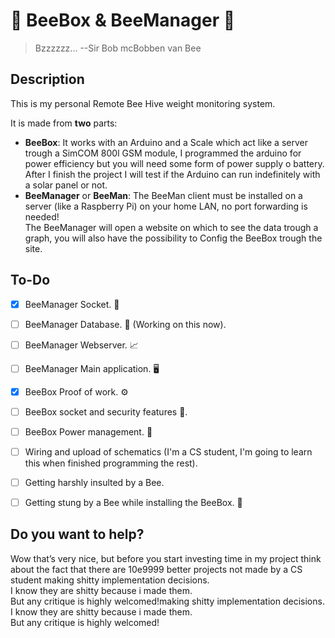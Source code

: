 # :bee: BeeBox & BeeManager :bee:

> Bzzzzzz...   --Sir Bob mcBobben van Bee

## Description

This is my personal Remote Bee Hive weight monitoring system. 

It is made from **two** parts:

- **BeeBox**:
It works with an Arduino and a Scale which act like a server trough a SimCOM 800l GSM module, I programmed the arduino for power efficiency but you will need some form of power supply o battery.\
After I finish the project I will test if the Arduino can run indefinitely with a solar panel or not.
- **BeeManager** or **BeeMan**:
The BeeMan client must be installed on a server (like a Raspberry Pi) on your home LAN, no port forwarding is needed!\
The BeeManager will open a website on which to see the data trough a graph, you will also have the possibility to Config the BeeBox trough the site.

## To-Do

* [x] BeeManager Socket. :satellite:
* [ ] BeeManager Database. :open_file_folder: (Working on this now).
* [ ] BeeManager Webserver. :chart_with_upwards_trend:
* [ ] BeeManager Main application. :desktop_computer:

 

* [x] BeeBox Proof of work. :gear:
* [ ] BeeBox socket and security features :satellite:.
* [ ] BeeBox Power management. :battery:
* [ ] Wiring and upload of schematics (I'm a CS student, I'm going to learn this when finished programming the rest).<br/>
* [ ] Getting harshly insulted by a Bee. 
* [ ] Getting stung by a Bee while installing the BeeBox. :bee:

## Do you want to help?

Wow that’s very nice, but before you start investing time in my project think about the fact that there are 10e9999 better projects not made by a CS student making shitty implementation decisions.\
I know they are shitty because i made them.\
But any critique is highly welcomed!making shitty implementation decisions.\
I know they are shitty because i made them.\
But any critique is highly welcomed!
